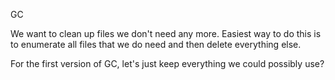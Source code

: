 GC

We want to clean up files we don't need any more. Easiest way to do this is to enumerate all files that we do need and then delete everything else.

For the first version of GC, let's just keep everything we could possibly use?
